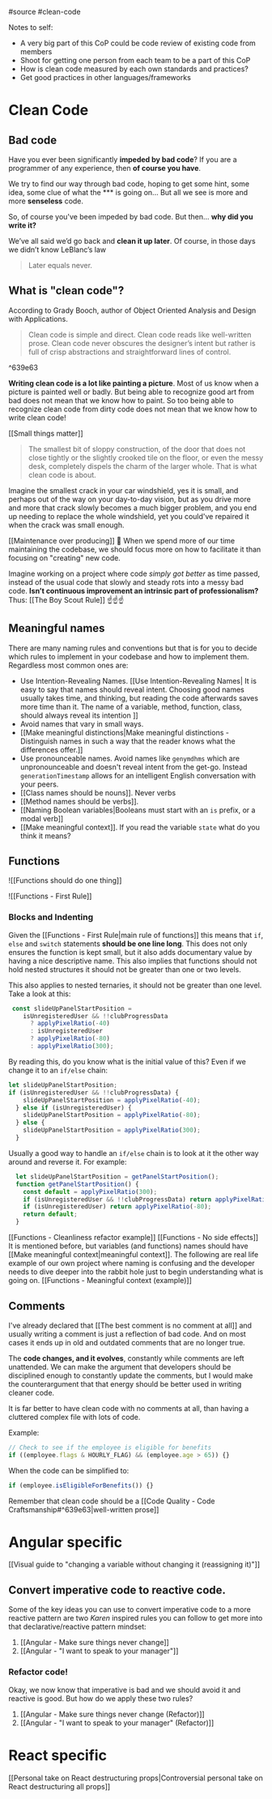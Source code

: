 #source #clean-code

Notes to self:
* A very big part of this CoP could be code review of existing code from members
* Shoot for getting one person from each team to be a part of this CoP
* How is clean code measured by each own standards and practices?
* Get good practices in other languages/frameworks

# Clean Code

## Bad code
Have you ever been significantly **impeded by bad code**? If you are a programmer of any experience, then **of course you have**. 

We try to find our way through bad code, hoping to get some hint, some idea, some clue of what the \*\*\* is going on... But all we see is more and more **senseless** code.

So, of course you've been impeded by bad code. But then... **why did you write it?**

We’ve all said we’d go back and **clean it up later**. Of course, in those days we didn’t know LeBlanc’s law
> Later equals never.

## What is "clean code"?

According to Grady Booch, author of Object Oriented Analysis and Design with Applications. 

>Clean code is simple and direct. Clean code reads like well-written prose. Clean code never obscures the designer’s intent but rather is full of crisp abstractions and straightforward lines of control.

^639e63

**Writing clean code is a lot like painting a picture**. Most of us know when a picture is painted well or badly. But being able to recognize good art from bad does not mean that we know how to paint. So too being able to recognize clean code from dirty code does not mean that we know how to write clean code!

[[Small things matter]]

> The smallest bit of sloppy construction, of the door that does not close tightly or the slightly crooked tile on the floor, or even the messy desk, completely dispels the charm of the larger whole. That is what clean code is about.

Imagine the smallest crack in your car windshield, yes it is small, and perhaps out of the way on your day-to-day vision, but as you drive more and more that crack slowly becomes a much bigger problem, and you end up needing to replace the whole windshield, yet you could've repaired it when the crack was small enough.

[[Maintenance over producing]] 🔨
When we spend more of our time maintaining the codebase, we should focus more on how to facilitate it than focusing on "creating" new code. 

Imagine working on a project where code *simply got better* as time passed, instead of the usual code that slowly and steady rots into a messy bad code. **Isn’t continuous improvement an intrinsic part of professionalism?**  Thus: [[The Boy Scout Rule]] ☝️☝️☝️

## Meaningful names

There are many naming rules and conventions but that is for you to decide which rules to implement in your codebase and how to implement them. Regardless most common ones are:

* Use Intention-Revealing Names. [[Use Intention-Revealing Names| It is easy to say that names should reveal intent. Choosing good names usually takes time, and thinking, but reading the code afterwards saves more time than it. The name of a variable, method, function, class, should always reveal its intention ]]
* Avoid names that vary in small ways. 
* [[Make meaningful distinctions|Make meaningful distinctions - Distinguish names in such a way that the reader knows what the differences offer.]]
* Use pronounceable names. Avoid names like `genymdhms` which are unpronounceable and doesn't reveal intent from the get-go. Instead `generationTimestamp` allows for an intelligent English conversation with your peers.
* [[Class names should be nouns]]. Never verbs
* [[Method names should be verbs]]. 
* [[Naming Boolean variables|Booleans must start with an `is` prefix, or a modal verb]]
* [[Make meaningful context]]. If you read  the variable `state` what do you think it means?

## Functions

![[Functions should do one thing]]

![[Functions - First Rule]]
### Blocks and Indenting
Given the [[Functions - First Rule|main rule of functions]] this means that `if`, `else` and `switch` statements **should be one line long**. This does not only ensures the function is kept small, but it also adds documentary value by having a nice descriptive name. This also implies that functions should not hold nested structures it should not be greater than one or two levels.

This also applies to nested ternaries, it should not be greater than one level. Take a look at this:

```typescript
 const slideUpPanelStartPosition =
    isUnregisteredUser && !!clubProgressData
      ? applyPixelRatio(-40)
      : isUnregisteredUser
      ? applyPixelRatio(-80)
      : applyPixelRatio(300);
```

By reading this, do you know what is the initial value of this? Even if we change it to an `if/else` chain:

```typescript
let slideUpPanelStartPosition;
if (isUnregisteredUser && !!clubProgressData) {
    slideUpPanelStartPosition = applyPixelRatio(-40);
  } else if (isUnregisteredUser) {
    slideUpPanelStartPosition = applyPixelRatio(-80);
  } else {
    slideUpPanelStartPosition = applyPixelRatio(300);
  }
```

Usually a good way to handle an `if/else` chain is to look at it the other way around and reverse it. For example:

```typescript
  let slideUpPanelStartPosition = getPanelStartPosition();
  function getPanelStartPosition() {
    const default = applyPixelRatio(300);
    if (isUnregisteredUser && !!clubProgressData) return applyPixelRatio(-40);
    if (isUnregisteredUser) return applyPixelRatio(-80);
    return default;
  }

```

[[Functions - Cleanliness refactor example]]
[[Functions - No side effects]]
It is mentioned before, but variables (and functions) names should have [[Make meaningful context|meaningful context]]. The following are real life example of our own project where naming is confusing and the developer needs to dive deeper into the rabbit hole just to begin understanding what is going on. [[Functions - Meaningful context (example)]]


## Comments

I've already declared that [[The best comment is no comment at all]] and usually writing a comment is just a reflection of bad code. And on most cases it ends up in old and outdated comments that are no longer true. 

The **code changes, and it evolves**, constantly while comments are left unattended. We can make the argument that developers should be disciplined enough to constantly update the comments, but I would make the counterargument that that energy should be better used in writing cleaner code. 

It is far better to have clean code with no comments at all, than having a cluttered complex file with lots of code. 

Example:

```typescript
// Check to see if the employee is eligible for benefits
if ((employee.flags & HOURLY_FLAG) && (employee.age > 65)) {}
```

When the code can be simplified to:

```typescript
if (employee.isEligibleForBenefits()) {}
```

Remember that clean code should be a [[Code Quality - Code Craftsmanship#^639e63|well-written prose]]
# Angular specific

[[Visual guide to "changing a variable without changing it (reassigning it)"]]

## Convert **imperative** code to **reactive** code.

Some of the key ideas you can use to convert imperative code to a more reactive pattern are two *Karen* inspired rules you can follow to get more into that declarative/reactive pattern mindset:

1. [[Angular - Make sure things never change]]
2. [[Angular - "I want to speak to your manager"]]
### Refactor code!
Okay, we now know that imperative is bad and we should avoid it and reactive is good. But how do we apply these two rules?

1. [[Angular - Make sure things never change (Refactor)]]
2. [[Angular - "I want to speak to your manager" (Refactor)]]

# React specific
[[Personal take on React destructuring props|Controversial personal take on React destructuring all props]]